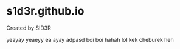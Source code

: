 # s1d3r.github.io
Created by SID3R


yeayay yeaeyy ea
ayay adpasd boi boi hahah lol kek cheburek heh 
